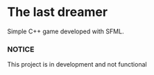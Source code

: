 # The last dreamer

Simple C++ game developed with SFML.

### NOTICE

This project is in development and not functional
